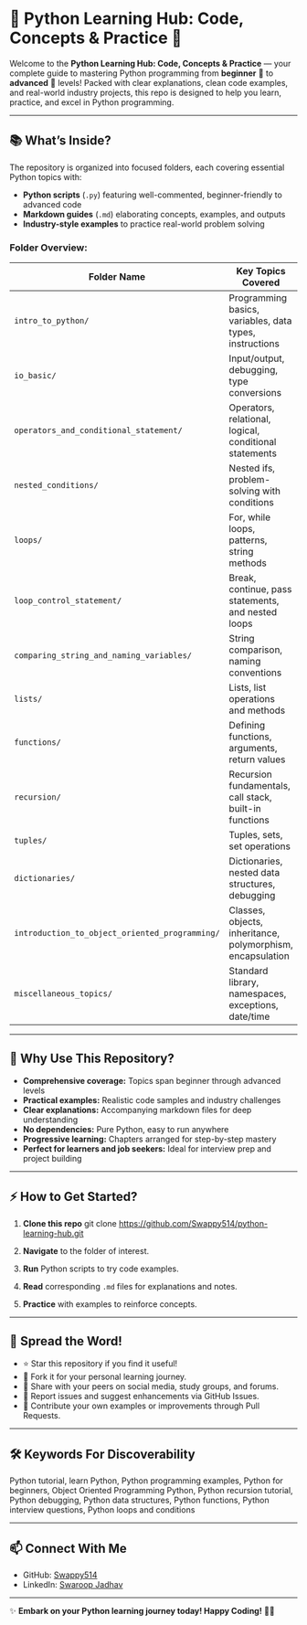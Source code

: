 # 🚀 Python Learning Hub: Code, Concepts & Practice 🐍

Welcome to the **Python Learning Hub: Code, Concepts & Practice** — your complete guide to mastering Python programming from **beginner** 🔰 to **advanced** 🚀 levels! Packed with clear explanations, clean code examples, and real-world industry projects, this repo is designed to help you learn, practice, and excel in Python programming.

---

## 📚 What’s Inside?

The repository is organized into focused folders, each covering essential Python topics with:

- **Python scripts** (`.py`) featuring well-commented, beginner-friendly to advanced code
- **Markdown guides** (`.md`) elaborating concepts, examples, and outputs
- **Industry-style examples** to practice real-world problem solving

### Folder Overview:

| Folder Name                                    | Key Topics Covered                                         |
| ---------------------------------------------- | ---------------------------------------------------------- |
| `intro_to_python/`                             | Programming basics, variables, data types, instructions    |
| `io_basic/`                                    | Input/output, debugging, type conversions                  |
| `operators_and_conditional_statement/`         | Operators, relational, logical, conditional statements     |
| `nested_conditions/`                           | Nested ifs, problem-solving with conditions                |
| `loops/`                                       | For, while loops, patterns, string methods                 |
| `loop_control_statement/`                      | Break, continue, pass statements, and nested loops         |
| `comparing_string_and_naming_variables/`       | String comparison, naming conventions                      |
| `lists/`                                       | Lists, list operations and methods                         |
| `functions/`                                   | Defining functions, arguments, return values               |
| `recursion/`                                   | Recursion fundamentals, call stack, built-in functions     |
| `tuples/`                                      | Tuples, sets, set operations                               |
| `dictionaries/`                                | Dictionaries, nested data structures, debugging            |
| `introduction_to_object_oriented_programming/` | Classes, objects, inheritance, polymorphism, encapsulation |
| `miscellaneous_topics/`                        | Standard library, namespaces, exceptions, date/time        |

---

## 🌟 Why Use This Repository?

- **Comprehensive coverage:** Topics span beginner through advanced levels
- **Practical examples:** Realistic code samples and industry challenges
- **Clear explanations:** Accompanying markdown files for deep understanding
- **No dependencies:** Pure Python, easy to run anywhere
- **Progressive learning:** Chapters arranged for step-by-step mastery
- **Perfect for learners and job seekers:** Ideal for interview prep and project building

---

## ⚡ How to Get Started?

1. **Clone this repo**
   git clone https://github.com/Swappy514/python-learning-hub.git

2. **Navigate** to the folder of interest.
3. **Run** Python scripts to try code examples.
4. **Read** corresponding `.md` files for explanations and notes.
5. **Practice** with examples to reinforce concepts.

---

## 📢 Spread the Word!

- ⭐️ Star this repository if you find it useful!
- 🍴 Fork it for your personal learning journey.
- 📣 Share with your peers on social media, study groups, and forums.
- 🐞 Report issues and suggest enhancements via GitHub Issues.
- 💬 Contribute your own examples or improvements through Pull Requests.

---

## 🛠 Keywords For Discoverability

Python tutorial, learn Python, Python programming examples, Python for beginners, Object Oriented Programming Python, Python recursion tutorial, Python debugging, Python data structures, Python functions, Python interview questions, Python loops and conditions

---

## 📫 Connect With Me

- GitHub: [Swappy514](https://github.com/Swappy514)
- LinkedIn: [Swaroop Jadhav](https://www.linkedin.com/in/swaroopjadhav514)

---

✨ **Embark on your Python learning journey today! Happy Coding!** 🐍🎉
